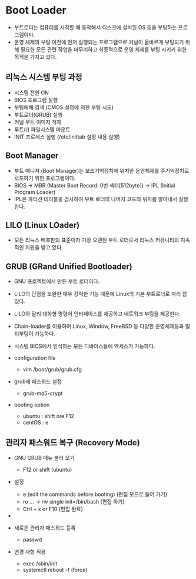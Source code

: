 # Boot Loader

- 부트로더는 컴퓨터를 시작할 때 동작해서 디스크에 설치된 OS 등을 부팅하는 프로그램이다.
- 운영 체제의 부팅 이전에 먼저 실행되는 프로그램으로 커널이 올바르게 부팅되기 위해 필요한 모든 관련 작업을 마무리하고 최종적으로 운영 체제를 부팅 시키키 위한 목적을 가지고 있다.

## 리눅스 시스템 부팅 과정

- 시스템 전원 ON
- BIOS 프로그램 실행
- 부팅매체 검색 (CMOS 설정에 의한 부팅 시도)
- 부트로더(GRUB) 실행
- 커널 부트 이미지 적제
- 루트(/) 파일시스템 마운트
- INIT 프로세스 실행 (/etc/inittab 설정 내용 실행)

## Boot Manager

- 부트 매니저 (Boot Manager)는 보조기억장치에 위치한 운영체제를 주기억장치로 로드하기 위한 프로그램이다.
- BIOS -> MBR (Master Boot Record: 0번 섹터[512byte]) -> IPL (Initial Program Loader)
- IPL은 파티션 테이블을 검사하여 부트 로더의 나머지 코드의 위치를 알아내서 실행한다.

## LILO (Linux LOader)

- 모든 리눅스 배포판의 표준이자 가장 오랜된 부트 로더로서 리눅스 커뮤니티의 지속적인 지원을 받고 있다.

## GRUB (GRand Unified Bootloader)

- GNU 프로젝트에서 만든 부트 로더이다.
- LILO의 단점을 보완한 매우 강력한 기능 때문에 Linux의 기본 부트로더로 자리 잡았다.
- LILO와 달리 대화형 명령어 인터페이스를 제공하고 네트워크 부팅을 제공한다.
- Chain-loader를 이용하여 Linux, Window, FreeBSD 등 다양한 운영체제등과 멀티부팅이 가능하다.
- 시스템 BIOS에서 인식하는 모든 디바이스들에 액세스가 가능하다.

- configuration file
  - vim /boot/grub/grub.cfg

- grub에 패스워드 설정
  - grub-md5-crypt

- booting option
  - ubuntu : shift ore F12
  - centOS : e

## 관리자 패스워드 복구 (Recovery Mode)

- GNU GRUB 메뉴 불러 오기
  - F12 or shift (ubuntu)

- 설정
  - e (edit the commands before booting) (편집 모드로 들어 가기)
  - ro ... -> rw single init=/bin/bash (편집 하기)
  - Ctrl + x or F10 (편집 완료)
-
- 새로운 관리자 패스워드 등록
  - passwd

- 변경 사항 적용
  - exec /sbin/init
  - systemctl reboot -f (force)

